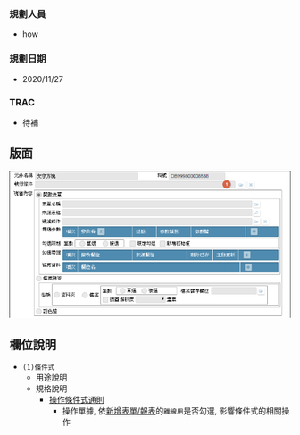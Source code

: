 ### <div id="user">規劃人員</div>
* how

### <div id="updatedate">規劃日期</div>
* 2020/11/27

### <div id="trac">TRAC</div>
* <ps>待補</ps> 

## <div id="layout">版面</div>
![pic][image_OAPopup]

## <div id="object-desc">欄位說明</div>
* `(1)條件式`
    * 用途說明
    * 規格說明
        * [操作條件式通則][link_ruledialog1]
            * 操作單據, 依[新增表單/報表][link_AddFormReport]的`離線用`是否勾選, 影響條件式的相關操作

<!-- 圖片 -->
[image_OAPopup]:attachment/OAPopup.png

<!-- 超連結 -->
[link_ruledialog1]:/8.10.0/IDE/Specification/RulesDialog/README#ruledialog1 "共用通則_開啟單據/操作條件式通則"
[link_ruledialog6]:/8.10.0/IDE/Specification/RulesDialog/README#ruledialog6 "共用通則_開啟單據/挑選表單通則"
[link_AddFormReport]:../Home/AddFormReport "新增表單/報表"
